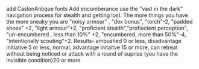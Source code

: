 add CaslonAntique fonts
Add encumberance
use the "vast in the dark" navigation process for stealth and getting lost. The more things you have the more sneaky you are
"noisy armour" , "dex bonus", "torch"-2, "padded shoes" +2, "light armour"+2, "proficient stealth","profiecient perception", "un-encumbered , less than 10%" +2, "encumbered, more than 50%"-4, "intentionally scouting"+2. Results- ambushed 0 or less, disadvantage initiative 5 or less, normal, advantage initaitve 15 or more, can retreat without being noticed or attack with a round of suprise (you have the invisible condition)20 or more 